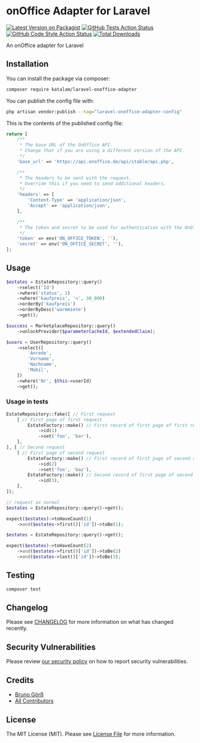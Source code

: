 # onOffice Adapter for Laravel

[![Latest Version on Packagist](https://img.shields.io/packagist/v/katalam/laravel-onoffice-adapter.svg?style=flat-square)](https://packagist.org/packages/katalam/laravel-onoffice-adapter)
[![GitHub Tests Action Status](https://img.shields.io/github/actions/workflow/status/katalam/laravel-onoffice-adapter/run-tests.yml?branch=main&label=tests&style=flat-square)](https://github.com/katalam/laravel-onoffice-adapter/actions?query=workflow%3Arun-tests+branch%3Amain)
[![GitHub Code Style Action Status](https://img.shields.io/github/actions/workflow/status/katalam/laravel-onoffice-adapter/fix-php-code-style-issues.yml?branch=main&label=code%20style&style=flat-square)](https://github.com/katalam/laravel-onoffice-adapter/actions?query=workflow%3A"Fix+PHP+code+style+issues"+branch%3Amain)
[![Total Downloads](https://img.shields.io/packagist/dt/katalam/laravel-onoffice-adapter.svg?style=flat-square)](https://packagist.org/packages/katalam/laravel-onoffice-adapter)

An onOffice adapter for Laravel

## Installation

You can install the package via composer:

```bash
composer require katalam/laravel-onoffice-adapter
```

You can publish the config file with:

```bash
php artisan vendor:publish --tag="laravel-onoffice-adapter-config"
```

This is the contents of the published config file:

```php
return [
    /**
     * The base URL of the OnOffice API.
     * Change that if you are using a different version of the API.
     */
    'base_url' => 'https://api.onoffice.de/api/stable/api.php',

    /**
     * The headers to be sent with the request.
     * Override this if you need to send additional headers.
     */
    'headers' => [
        'Content-Type' => 'application/json',
        'Accept' => 'application/json',
    ],

    /**
     * The token and secret to be used for authentication with the OnOffice API.
     */
    'token' => env('ON_OFFICE_TOKEN', ''),
    'secret' => env('ON_OFFICE_SECRET', ''),
];
```

## Usage

```php
$estates = EstateRepository::query()
    ->select('Id')
    ->where('status', 1)
    ->where('kaufpreis', '<', 30_000)
    ->orderBy('kaufpreis')
    ->orderByDesc('warmmiete')
    ->get();

$success = MarketplaceRepository::query()
    ->unlockProvider($parameterCacheId, $extendedClaim);

$users = UserRepository::query()
    ->select([
        'Anrede',
        'Vorname',
        'Nachname',
        'Mobil',
    ])
    ->where('Nr', $this->userId)
    ->get();
```
### Usage in tests
```php
EstateRepository::fake([ // First request
    [ // First page of first request
        EstateFactory::make() // First record of first page of first request
            ->id(1)
            ->set('foo', 'bar'),
    ],
], [ // Second request
    [ // First page of second request
        EstateFactory::make() // First record of first page of second request
            ->id(2)
            ->set('foo', 'baz'),
        EstateFactory::make() // Second record of first page of second request
            ->id(3),
    ],
]);

// request as normal
$estates = EstateRepository::query()->get();

expect($estates)->toHaveCount(1)
    ->and($estates->first()['id'])->toBe(1);

$estates = EstateRepository::query()->get();

expect($estates)->toHaveCount(2)
    ->and($estates->first()['id'])->toBe(2)
    ->and($estates->last()['id'])->toBe(3);
```

## Testing

```bash
composer test
```

## Changelog

Please see [CHANGELOG](CHANGELOG.md) for more information on what has changed recently.

## Security Vulnerabilities

Please review [our security policy](../../security/policy) on how to report security vulnerabilities.

## Credits

- [Bruno Görß](https://github.com/Katalam)
- [All Contributors](../../contributors)

## License

The MIT License (MIT). Please see [License File](LICENSE.md) for more information.
